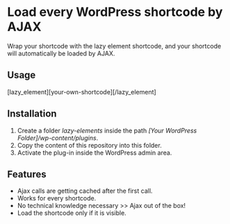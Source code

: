# Load every WordPress shortcode by AJAX
Wrap your shortcode with the lazy element shortcode, and your shortcode will automatically be loaded by AJAX.

## Usage
[lazy_element][your-own-shortcode][/lazy_element]

## Installation
1. Create a folder <em>lazy-elements</em> inside the path <em>[Your WordPress Folder]/wp-content/plugins</em>.
2. Copy the content of this repository into this folder.
3. Activate the plug-in inside the WordPress admin area.

## Features
- Ajax calls are getting cached after the first call.
- Works for every shortcode.
- No technical knowledge necessary >> Ajax out of the box!
- Load the shortcode only if it is visible.

